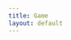 ```yaml
---
title: Game
layout: default
---
```

<body onload="update();">
    <canvas id="canvas" width="1000px" height = "600px"></canvas>
</body>

<script src="{{ '/assets/js/main.js' | relative_url }}" type="text/javascript"></script>
<script src="{{ '/assets/js/inputHandler.js' | relative_url }}" type="text/javascript"></script>

